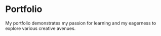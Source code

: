 # Portfolio
My portfolio demonstrates my passion for learning and my eagerness to explore various creative avenues.
